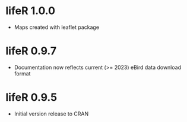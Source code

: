 # lifeR 1.0.0

+ Maps created with leaflet package

# lifeR 0.9.7

+ Documentation now reflects current (>= 2023) eBird data download format

# lifeR 0.9.5

+ Initial version release to CRAN
